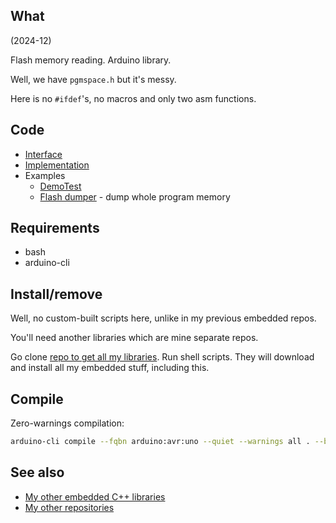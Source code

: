 ## What

(2024-12)

Flash memory reading. Arduino library.

Well, we have `pgmspace.h` but it's messy.

Here is no `#ifdef`'s, no macros and only two asm functions.

## Code

* [Interface][Interface]
* [Implementation][Implementation]
* Examples
  * [DemoTest][DemoTest]
  * [Flash dumper][FlashDumper] - dump whole program memory

## Requirements

  * bash
  * arduino-cli

## Install/remove

Well, no custom-built scripts here, unlike in my previous embedded repos.

You'll need another libraries which are mine separate repos.

Go clone [repo to get all my libraries][GetLibs]. Run shell scripts.
They will download and install all my embedded stuff, including this.

## Compile

Zero-warnings compilation:

```bash
arduino-cli compile --fqbn arduino:avr:uno --quiet --warnings all . --build-property compiler.cpp.extra_flags="-std=c++1z"
```

## See also

* [My other embedded C++ libraries][Embedded]
* [My other repositories][Repos]

[Interface]: src/me_FlashMemory.h
[Implementation]: src/me_FlashMemory.cpp
[DemoTest]: examples/me_FlashMemory/me_FlashMemory.ino
[FlashDumper]: examples/FlashDumper/FlashDumper.ino

[GetLibs]: https://github.com/martin-eden/Embedded-Framework-GetLibs

[Embedded]: https://github.com/martin-eden/Embedded_Crafts
[Repos]: https://github.com/martin-eden/contents
